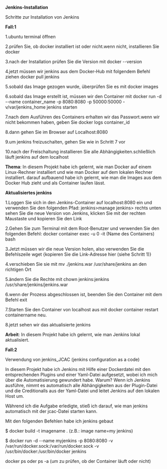 **Jenkins-Installation**

Schritte zur Installation von Jenkins

**Fall:1**

1.ubuntu terminal öffnen

2.prüfen Sie, ob docker installiert ist oder nicht.wenn nicht, installieren Sie docker

3.nach der Installation prüfen Sie die Version mit docker --version

4.jetzt müssen wir jenkins aus dem Docker-Hub mit folgendem Befehl ziehen docker pull jenkins

5.sobald das Image gezogen wurde, überprüfen Sie es mit docker images

6.sobald das Image erstellt ist, müssen wir den Container mit docker run -d --name container_name -p 8080:8080 -p 50000:50000 -v/var/jenkins_home jenkins starten

7.nach dem Ausführen des Containers erhalten wir das Passwort.wenn wir nicht bekommen haben, geben Sie docker logs container_id

8.dann gehen Sie im Browser auf Localhost:8080

9.um jenkins freizuschalten, gehen Sie wie in Schritt 7 vor

10.nach der Freischaltung installieren Sie alle Abhängigkeiten.schließlich läuft jenkins auf dem localhost

**Thema**: In diesem Projekt habe ich gelernt, wie man Docker auf einem Linux-Rechner installiert und wie man Docker auf dem lokalen Rechner installiert. darauf aufbauend habe ich gelernt, wie man die Images aus dem Docker Hub zieht und als Container laufen lässt.

**Aktualisiertes jenkins**

1.Loggen Sie sich in den Jenkins-Container auf localhost:8080 ein und verwenden Sie den folgenden Pfad: jenkins>manage jenkins> rechts unten sehen Sie die neue Version von Jenkins, klicken Sie mit der rechten Maustaste und kopieren Sie den Link

2.Gehen Sie zum Terminal mit dem Root-Benutzer und verwenden Sie den folgenden Befehl: docker container exec -u 0 -it (Name des Containers) bash

3.Jetzt müssen wir die neue Version holen, also verwenden Sie die Befehlszeile wget {kopieren Sie die Link-Adresse hier (siehe Schritt 1)}

4.verschieben Sie sie mit mv ./jenkins.war /usr/share/jenkins an den richtigen Ort

5.ändern Sie die Rechte mit chown jenkins:jenkins /usr/share/jenkins/jenkins.war

6.wenn der Prozess abgeschlossen ist, beenden Sie den Container mit dem Befehl exit

7.Starten Sie den Container von localhost aus mit docker container restart containername neu.

8.jetzt sehen wir das aktualisierte jenkins

**Arbeit**: In diesem Projekt habe ich gelernt, wie man Jenkins lokal aktualisiert.


**Fall:2**

Verwendung von jenkins_JCAC (jenkins configuration as a code)

In diesem Projekt habe ich Jenkins mit Hilfe einer Dockerdatei mit den entsprechenden Plugins und einer Yaml-Datei aufgesetzt, wobei ich mich über die Automatisierung gewundert habe. Warum? Wenn ich Jenkins ausführe, nimmt es automatisch alle Abhängigkeiten aus der Plugin-Datei und die Creditionalls aus der Yaml-Datei und leitet Jenkins auf den lokalen Host um.

Während ich die Aufgabe erledigte, stieß ich darauf, wie man jenkins automatisch mit der jcac-Datei starten kann.

Mit den folgenden Befehlen habe ich jenkins gebaut

$ docker build -t imagename . (z.B.: image name=my jenkins)

$ docker run -d --name myjenkins -p 8080:8080 -v /var/run/docker.sock:/var/run/docker.sock -v /usr/bin/docker:/usr/bin/docker jenkins

docker ps oder ps -a (um zu prüfen, ob der Container läuft oder nicht)

